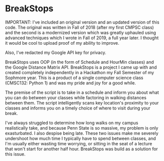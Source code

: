 # BreakStops
IMPORTANT: I've included an original version and an updated version of this code. The original was written in Fall of 2018 (after my first CMPSC class) and the second is a modernized version which was greatly uphauled using advanced techniques which I wrote in Fall of 2019, a full year later. I thought it would be cool to upload proof of my ability to improve.

Also, I've redacted my Google API key for privacy.

BreakStops uses OOP (in the form of Schedule and HourMin classes) and the Google Distance Matrix API.
BreakStops is a project I came up with and created completely independently in a Hackathon my Fall Semester of my Sophmore year. This is a product of a single computer science class (CMSC132: Python 1) and was my pride and joy for a good while. 

The premise of the script is to take in a schedule and inform you about what you can do between your classes while factoring in walking distances between them.
The script intelligently scans key location's proximity to your classes and informs you on a timely choice of where to visit during your break.

I've always struggled to determine how long walks on my campus realistically take, and because Penn State is so massive, my problem is only exasturbated. I also despise being late. These two issues make me severely undershoot how much time I typically have to spend between classes, and I'm usually either wasting time worrying, or sitting in the seat of a lecture that won't start for another half hour. BreakStops was build as a solution for this issue. 
